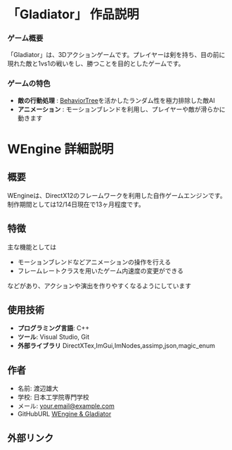 # 「Gladiator」 作品説明

### ゲーム概要
「Gladiator」は、3Dアクションゲームです。プレイヤーは剣を持ち、目の前に現れた敵と1vs1の戦いをし、勝つことを目的としたゲームです。

### ゲームの特色
- **敵の行動処理** : [BehaviorTree]を活かしたランダム性を極力排除した敵AI
- **アニメーション** : モーションブレンドを利用し、プレイヤーや敵が滑らかに動きます

# WEngine 詳細説明

## 概要
WEngineは、DirectX12のフレームワークを利用した自作ゲームエンジンです。
制作期間としては12/14日現在で13ヶ月程度です。

## 特徴
主な機能としては
- モーションブレンドなどアニメーションの操作を行える
- フレームレートクラスを用いたゲーム内速度の変更ができる

などがあり、アクションや演出を作りやすくなるようにしています

## 使用技術
- **プログラミング言語**: C++
- **ツール**: Visual Studio, Git
- **外部ライブラリ** DirectXTex,ImGui,ImNodes,assimp,json,magic_enum


## 作者
- 名前: 渡辺雄大
- 学校: 日本工学院専門学校
- メール: your.email@example.com
-  GitHubURL [WEngine & Gladiator](https://github.com/canon1002/WEngine)

## 外部リンク
[BehaviorTree]:(https://github.com/canon1002/WEngine/blob/master/App/AI/BehaviorTree/IBehavior.h)
